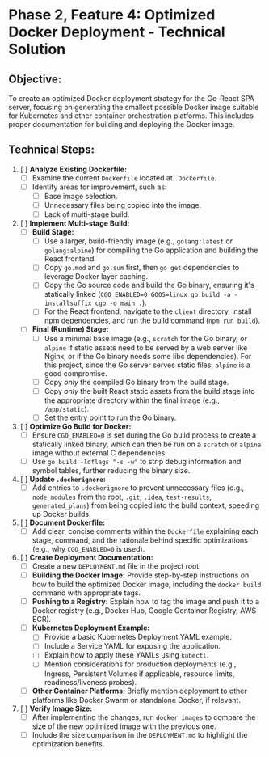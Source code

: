 # Phase 2, Feature 4: Optimized Docker Deployment - Technical Solution

## Objective:
To create an optimized Docker deployment strategy for the Go-React SPA server, focusing on generating the smallest possible Docker image suitable for Kubernetes and other container orchestration platforms. This includes proper documentation for building and deploying the Docker image.

## Technical Steps:

1.  [ ] **Analyze Existing Dockerfile:**
    *   [ ] Examine the current `Dockerfile` located at `.Dockerfile`.
    *   [ ] Identify areas for improvement, such as:
        *   [ ] Base image selection.
        *   [ ] Unnecessary files being copied into the image.
        *   [ ] Lack of multi-stage build.

2.  [ ] **Implement Multi-stage Build:**
    *   [ ] **Build Stage:**
        *   [ ] Use a larger, build-friendly image (e.g., `golang:latest` or `golang:alpine`) for compiling the Go application and building the React frontend.
        *   [ ] Copy `go.mod` and `go.sum` first, then `go get` dependencies to leverage Docker layer caching.
        *   [ ] Copy the Go source code and build the Go binary, ensuring it's statically linked (`CGO_ENABLED=0 GOOS=linux go build -a -installsuffix cgo -o main .`).
        *   [ ] For the React frontend, navigate to the `client` directory, install npm dependencies, and run the build command (`npm run build`).
    *   [ ] **Final (Runtime) Stage:**
        *   [ ] Use a minimal base image (e.g., `scratch` for the Go binary, or `alpine` if static assets need to be served by a web server like Nginx, or if the Go binary needs some libc dependencies). For this project, since the Go server serves static files, `alpine` is a good compromise.
        *   [ ] Copy *only* the compiled Go binary from the build stage.
        *   [ ] Copy *only* the built React static assets from the build stage into the appropriate directory within the final image (e.g., `/app/static`).
        *   [ ] Set the entry point to run the Go binary.

3.  [ ] **Optimize Go Build for Docker:**
    *   [ ] Ensure `CGO_ENABLED=0` is set during the Go build process to create a statically linked binary, which can then be run on a `scratch` or `alpine` image without external C dependencies.
    *   [ ] Use `go build -ldflags "-s -w"` to strip debug information and symbol tables, further reducing the binary size.

4.  [ ] **Update `.dockerignore`:**
    *   [ ] Add entries to `.dockerignore` to prevent unnecessary files (e.g., `node_modules` from the root, `.git`, `.idea`, `test-results`, `generated_plans`) from being copied into the build context, speeding up Docker builds.

5.  [ ] **Document Dockerfile:**
    *   [ ] Add clear, concise comments within the `Dockerfile` explaining each stage, command, and the rationale behind specific optimizations (e.g., why `CGO_ENABLED=0` is used).

6.  [ ] **Create Deployment Documentation:**
    *   [ ] Create a new `DEPLOYMENT.md` file in the project root.
    *   [ ] **Building the Docker Image:** Provide step-by-step instructions on how to build the optimized Docker image, including the `docker build` command with appropriate tags.
    *   [ ] **Pushing to a Registry:** Explain how to tag the image and push it to a Docker registry (e.g., Docker Hub, Google Container Registry, AWS ECR).
    *   [ ] **Kubernetes Deployment Example:**
        *   [ ] Provide a basic Kubernetes Deployment YAML example.
        *   [ ] Include a Service YAML for exposing the application.
        *   [ ] Explain how to apply these YAMLs using `kubectl`.
        *   [ ] Mention considerations for production deployments (e.g., Ingress, Persistent Volumes if applicable, resource limits, readiness/liveness probes).
    *   [ ] **Other Container Platforms:** Briefly mention deployment to other platforms like Docker Swarm or standalone Docker, if relevant.

7.  [ ] **Verify Image Size:**
    *   [ ] After implementing the changes, run `docker images` to compare the size of the new optimized image with the previous one.
    *   [ ] Include the size comparison in the `DEPLOYMENT.md` to highlight the optimization benefits.